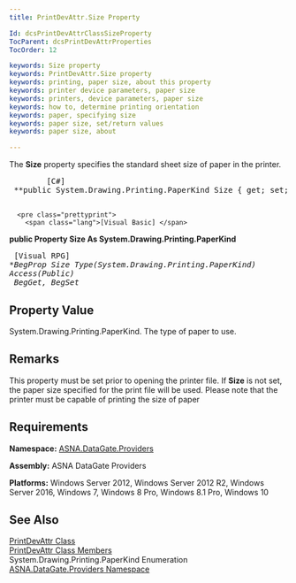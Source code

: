 ```yaml
---
title: PrintDevAttr.Size Property

Id: dcsPrintDevAttrClassSizeProperty
TocParent: dcsPrintDevAttrProperties
TocOrder: 12

keywords: Size property
keywords: PrintDevAttr.Size property
keywords: printing, paper size, about this property
keywords: printer device parameters, paper size
keywords: printers, device parameters, paper size
keywords: how to, determine printing orientation
keywords: paper, specifying size
keywords: paper size, set/return values
keywords: paper size, about

---
```


The **Size** property specifies the standard sheet size of paper in the printer. 
<pre class="prettyprint">
        <span class="lang">[C#]</span>
 **public System.Drawing.Printing.PaperKind Size { get; set; }** 
      </pre>
      <pre class="prettyprint">
        <span class="lang">[Visual Basic] </span>
 **public Property Size As 
System.Drawing.Printing.PaperKind** 
      </pre>
      <pre class="prettyprint">
        <span class="lang">[Visual RPG]</span>
 **BegProp Size Type(System.Drawing.Printing.PaperKind) Access(*Public) <br />    BegGet,    BegSet** 
      </pre>

## Property Value

System.Drawing.Printing.PaperKind. The type of paper to use. 
## Remarks

This property must be set prior to opening the printer file. If **Size** is not set, the paper size specified for the print file will be used. Please note that the printer must be capable of printing the size of paper 
## Requirements

**Namespace:** [ ASNA.DataGate.Providers](datagate-providers-namespace.html) 

**Assembly:** ASNA DataGate Providers

**Platforms:** Windows Server 2012, Windows Server 2012 R2, Windows Server 2016, Windows 7, Windows 8 Pro, Windows 8.1 Pro, Windows 10
## See Also


[PrintDevAttr Class](print-dev-attr-class.html)
      <br />
[PrintDevAttr Class Members](print-dev-attr-members.html)
      <br />System.Drawing.Printing.PaperKind 
Enumeration
      <br />[ASNA.DataGate.Providers Namespace](datagate-providers-namespace.html)

